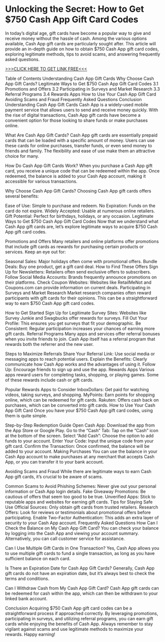 # Unlocking the Secret: How to Get $750 Cash App Gift Card Codes

In today’s digital age, gift cards have become a popular way to give and receive money without the hassle of cash. Among the various options available, Cash App gift cards are particularly sought after. This article will provide an in-depth guide on how to obtain $750 Cash App gift card codes, exploring legitimate methods, tips to avoid scams, and answering frequently asked questions.

[>>>CLICK HERE TO GET LINK FREE<<<](https://freesingup.online/CashApp/)

Table of Contents
Understanding Cash App Gift Cards
Why Choose Cash App Gift Cards?
Legitimate Ways to Get $750 Cash App Gift Card Codes
3.1 Promotions and Offers
3.2 Participating in Surveys and Market Research
3.3 Referral Programs
3.4 Rewards Apps
How to Use Your Cash App Gift Card
Avoiding Scams and Fraud
Frequently Asked Questions
Conclusion
Understanding Cash App Gift Cards
Cash App is a widely-used mobile payment service that allows users to send and receive money quickly. With the rise of digital transactions, Cash App gift cards have become a convenient option for those looking to share funds or make purchases online.

What Are Cash App Gift Cards?
Cash App gift cards are essentially prepaid cards that can be loaded with a specific amount of money. Users can use these cards for online purchases, transfer funds, or even send money to friends and family. The flexibility and ease of use make them an attractive choice for many.

How Do Cash App Gift Cards Work?
When you purchase a Cash App gift card, you receive a unique code that can be redeemed within the app. Once redeemed, the balance is added to your Cash App account, making it accessible for various transactions.

Why Choose Cash App Gift Cards?
Choosing Cash App gift cards offers several benefits:

Ease of Use: Simple to purchase and redeem.
No Expiration: Funds on the card do not expire.
Widely Accepted: Usable at numerous online retailers.
Gift Potential: Perfect for birthdays, holidays, or any occasion.
Legitimate Ways to Get $750 Cash App Gift Card Codes
Now that we understand what Cash App gift cards are, let’s explore legitimate ways to acquire $750 Cash App gift card codes.

Promotions and Offers
Many retailers and online platforms offer promotions that include gift cards as rewards for purchasing certain products or services. Keep an eye out for:

Seasonal Sales: Major holidays often come with promotional offers.
Bundle Deals: Buy one product, get a gift card deal.
How to Find These Offers
Sign Up for Newsletters: Retailers often send exclusive offers to subscribers.
Follow Social Media Accounts: Brands frequently announce promotions on their platforms.
Check Coupon Websites: Websites like RetailMeNot and Coupons.com can provide information on current deals.
Participating in Surveys and Market Research
Market research companies often reward participants with gift cards for their opinions. This can be a straightforward way to earn $750 Cash App gift card codes.

How to Get Started
Sign Up for Legitimate Survey Sites: Websites like Survey Junkie and Swagbucks offer rewards for surveys.
Fill Out Your Profile: This ensures you get surveys that fit your demographic.
Be Consistent: Regular participation increases your chances of earning more gift cards.
Referral Programs
Many apps and services offer referral bonuses when you invite friends to join. Cash App itself has a referral program that rewards both the referrer and the new user.

Steps to Maximize Referrals
Share Your Referral Link: Use social media or messaging apps to reach potential users.
Explain the Benefits: Clearly communicate how Cash App works and the advantages of using it.
Follow Up: Encourage friends to sign up and use the app.
Rewards Apps
Various apps reward users for completing tasks, shopping, or playing games. Some of these rewards include cash or gift cards.

Popular Rewards Apps to Consider
InboxDollars: Get paid for watching videos, taking surveys, and shopping.
MyPoints: Earn points for shopping online, which can be redeemed for gift cards.
Rakuten: Offers cash back on purchases, which can be converted into gift cards.
How to Use Your Cash App Gift Card
Once you have your $750 Cash App gift card codes, using them is quite simple.

Step-by-Step Redemption Guide
Open Cash App: Download the app from the App Store or Google Play.
Go to the “Cash” Tab: Tap on the “Cash” icon at the bottom of the screen.
Select “Add Cash”: Choose the option to add funds to your account.
Enter Your Code: Input the unique code from your gift card.
Confirm the Transaction: Once confirmed, the balance will be added to your account.
Making Purchases
You can use the balance in your Cash App account to make purchases at any merchant that accepts Cash App, or you can transfer it to your bank account.

Avoiding Scams and Fraud
While there are legitimate ways to earn Cash App gift cards, it’s crucial to be aware of scams.

Common Scams to Avoid
Phishing Schemes: Never give out your personal information or Cash App login details.
Fake Giveaway Promotions: Be cautious of offers that seem too good to be true.
Unverified Apps: Stick to reputable apps and websites for earning gift cards.
Tips for Staying Safe
Use Official Sources: Only obtain gift cards from trusted retailers.
Research Offers: Look for reviews or testimonials about promotional offers before participating.
Enable Two-Factor Authentication: This adds an extra layer of security to your Cash App account.
Frequently Asked Questions
How Can I Check the Balance on My Cash App Gift Card?
You can check your balance by logging into the Cash App and viewing your account summary. Alternatively, you can call customer service for assistance.

Can I Use Multiple Gift Cards in One Transaction?
Yes, Cash App allows you to use multiple gift cards to fund a single transaction, as long as you have sufficient balance on each card.

Is There an Expiration Date for Cash App Gift Cards?
Generally, Cash App gift cards do not have an expiration date, but it’s always best to check the terms and conditions.

Can I Withdraw Cash from My Cash App Gift Card?
Cash App gift cards can be redeemed for cash within the app, which can then be withdrawn to your linked bank account.

Conclusion
Acquiring $750 Cash App gift card codes can be a straightforward process if approached correctly. By leveraging promotions, participating in surveys, and utilizing referral programs, you can earn gift cards while enjoying the benefits of Cash App. Always remember to stay vigilant against scams and use legitimate methods to maximize your rewards. Happy earning!
